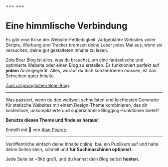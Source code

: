 +++
+++
# Eine himmlische Verbindung

Es gibt eine Krise der Website-Fettleibigkeit. Aufgeblähte Websites voller Skripte, Werbung und Tracker bremsen deine Leser jedes Mal aus, wenn sie versuchen, deine gut gestalteten Inhalte zu lesen.

Zola Bear Blog ist alles, was du brauchst, um eine fantastische und optimierte Website oder einen Blog zu erstellen. Es funktioniert perfekt auf **jedem** Anzeigegerät. Alles, worauf du dich konzentrieren müssen, ist das Schreiben guter Inhalte.

[Zum ursprünglichen Bear-Blog](https://bearblog.dev/).

---

Was passiert, wenn du den weltweit schnellsten und leichtesten Generator für statische Websites mit einem Design-Theme kombinieren, das dir kostenlose, unkomplizierte und superschnelle Blogging-Funktionen bietet?

**Benutze dieses Theme und finde es heraus!**

Erstellt mit 💚 von [Alan Pearce](https://alanpearce.eu).

---

Veröffentliche einfach deine Inhalte online, bau ein Publikum auf und halte deine Seiten klein, schnell und **für Suchmaschinen optimiert**.

Jede Seite ist ~5kb groß, und du kannst dein Blog selbst **hosten**.
